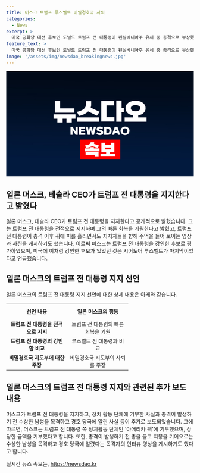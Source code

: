 ```yaml
---
title: 머스크 트럼프 루스벨트 비밀경호국 사퇴
categories:
  - News
excerpt: >
  미국 공화당 대선 후보인 도널드 트럼프 전 대통령이 펜실베니아주 유세 중 총격으로 부상했다. 이에 일론 머스크가 트럼프를 지지하며, 트럼프의 빠른 회복을 기원했다. 머스크는 트럼프를 강인한 후보로 평가하며, 트럼프 총격 이후의 모습을 언급했다. 이전에는 머스크가 트럼프 캠페인에 기부했다는 소식이 났었다. 현재 트럼프는 총격범과 청중 등 두 명이 사망한 사건으로부터 대피했으며, 부상 상태를 소셜미디어를 통해 공개했다.
feature_text: >
  미국 공화당 대선 후보인 도널드 트럼프 전 대통령이 펜실베니아주 유세 중 총격으로 부상했다. 이에 일론 머스크가 트럼프를 지지하며, 트럼프의 빠른 회복을 기원했다. 머스크는 트럼프를 강인한 후보로 평가하며, 트럼프 총격 이후의 모습을 언급했다. 이전에는 머스크가 트럼프 캠페인에 기부했다는 소식이 났었다. 현재 트럼프는 총격범과 청중 등 두 명이 사망한 사건으로부터 대피했으며, 부상 상태를 소셜미디어를 통해 공개했다.
image: '/assets/img/newsdao_breakingnews.jpg'
---
```


<p><img src="/assets/img/newsdao_breakingnews.jpg" alt="cryptoinkorea 속보" /></p>

<h2 data-ke-size="size26">일론 머스크, 테슬라 CEO가 트럼프 전 대통령을 지지한다고 밝혔다</h2>

<p>일론 머스크, 테슬라 CEO가 트럼프 전 대통령을 지지한다고 공개적으로 밝혔습니다. 그는 트럼프 전 대통령을 전적으로 지지하며 그의 빠른 회복을 기원한다고 밝혔고, 트럼프 전 대통령이 총격 이후 귀에 피를 흘리면서도 지지자들을 향해 주먹을 들어 보이는 영상과 사진을 게시하기도 했습니다. 이로써 머스크는 트럼프 전 대통령을 강인한 후보로 평가하였으며, 미국에 이처럼 강인한 후보가 있었던 것은 시어도어 루스벨트가 마지막이었다고 언급했습니다.</p>

<p data-ke-size="size16"></p>

<h2 data-ke-size="size26">일론 머스크의 트럼프 전 대통령 지지 선언</h2>

<p>일론 머스크의 트럼프 전 대통령 지지 선언에 대한 상세 내용은 아래와 같습니다.</p>

<table>
   <tbody>
      <tr>
         <td style="text-align: center; width: 150px; height: 38px;"><b>선언 내용</b></td>
         <td style="text-align: center; width: 150px; height: 38px;"><b>일론 머스크의 행동</b></td>
      </tr>
      <tr>
         <td style="text-align: center; height: 17px;"><b>트럼프 전 대통령을 전적으로 지지</b></td>
         <td style="text-align: center; height: 17px;">트럼프 전 대통령의 빠른 회복을 기원</td>
      </tr>
      <tr>
         <td style="text-align: center; height: 17px;"><b>트럼프 전 대통령의 강인함 비교</b></td>
         <td style="text-align: center; height: 17px;">루스벨트 전 대통령과 비교</td>
      </tr>
      <tr>
         <td style="text-align: center; height: 17px;"><b>비밀경호국 지도부에 대한 주장</b></td>
         <td style="text-align: center; height: 17px;">비밀경호국 지도부의 사퇴를 주장</td>
      </tr>
   </tbody>
</table>

<p data-ke-size="size16"></p>

<h2 data-ke-size="size26">일론 머스크의 트럼프 전 대통령 지지와 관련된 추가 보도 내용</h2>

<p>머스크가 트럼프 전 대통령을 지지하고, 정치 활동 단체에 기부한 사실과 총격이 발생하기 전 수상한 남성을 목격하고 경호 당국에 알린 사실 등이 추가로 보도되었습니다. 그에 따르면, 머스크는 트럼프 전 대통령 쪽 정치활동 단체인 '아메리카 팩'에 기부했으며, 상당한 금액을 기부했다고 합니다. 또한, 총격이 발생하기 전 총을 들고 지붕을 기어오르는 수상한 남성을 목격하고 경호 당국에 알렸다는 목격자의 인터뷰 영상을 게시하기도 했다고 합니다.</p>

<p data-ke-size="size16"></p>
실시간 뉴스 속보는, <a href="https://newsdao.kr" rel="dofollow">https://newsdao.kr</a>


